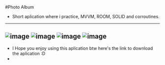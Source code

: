 #Photo Album
- Short aplication where i practice, MVVM, ROOM, SOLID and corroutines.
---
![image](https://github.com/SrbastianM/Photo-Album/assets/61092885/b6f4e46b-95c6-4053-af62-48814021a596)
![image](https://github.com/SrbastianM/Photo-Album/assets/61092885/74646b5e-780b-4474-b54a-3b1d439cc34c)
![image](https://github.com/SrbastianM/Photo-Album/assets/61092885/cd131a4f-b329-405c-b2f2-bf6aad9eced0)
![image](https://github.com/SrbastianM/Photo-Album/assets/61092885/5514a693-7cf9-401a-84ce-0207cd710139)
---
- I Hope you enjoy using this aplication btw here's the link to download the aplication :D
-  [Download]: https://drive.google.com/file/d/18c7mfIW0QmskxxdSLEX6kRwp_EcCYrEA/view?usp=sharing
